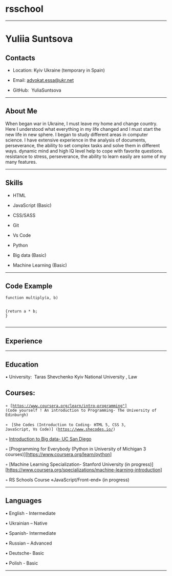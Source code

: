 # rsschool

---

# **Yuliia Suntsova**

## **Contacts**

- Location: Kyiv Ukraine (temporary in Spain)

- Email: advokat.essa@ukr.net

- GitHub:  YuliaSuntsova

---

## **About Me**

When began war in Ukraine, I must leave my home and change country. Here I understood what everything in my life changed and l must start the new life in new sphere. I began to study different areas in computer science. I have extensive experience in the analysis of documents, perseverance, the ability to set complex tasks and solve them in different ways. dynamic mind and high IQ level help to cope with favorite questions. resistance to stress, perseverance, the ability to learn easily are some of my many features.

---

## **Skills**

- HTML

- JavaScript (Basic)

- CSS/SASS

- Git

- Vs Code

- Python

- Big data (Basic)

- Machine Learning (Basic)

---

## **Code Example**

```
function multiply(a, b)


{return a * b;
}


```

---

## **Experience**

---

## **Education**

• University:  Taras Shevchenko Kyiv National University , Law

## **Courses:**

◦<code> [https://www.coursera.org/learn/intro-programming"] (Code yourself ! An introduction to Programming- The University of Edinburgh)
</code>

◦ <code> [She Codes (Introduction to Coding- HTML 5, CSS 3, JavaScript, Vs Code)] (https://www.shecodes.io/)
</code>

◦ [Introduction to Big data- UC San Diego](https://www.coursera.org/learn/big-data-introduction)

◦ [Programming for Everybody (Python in University of Michigan 3 courses)][https://www.coursera.org/learn/python]

◦ [Machine Learning Specialization- Stanford University (in progress)] [https://www.coursera.org/specializations/machine-learning-introduction]

◦ RS Schools Course «JavaScript/Front-end» (in progress)

---

## **Languages**

• English - Intermediate

• Ukrainian – Native

• Spanish- Intermediate

• Russian – Advanced

• Deutsche- Basic

• Polish - Basic

---
